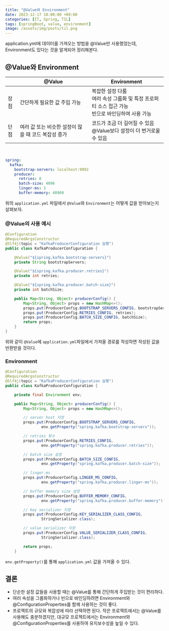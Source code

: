 ```yaml
---
title: "@Value와 Environment"
date: 2023-12-17 18:00:00 +09:00
categories: [IT, Spring, TIL]
tags: [springBoot, value, environment]
image: /assets/img/posts/til.png
---
```


application.yml에 데이터를 가져오는 방법을 @Value만 사용했었는데, Environment도 있다는 것을 알게되어 정리해본다.

## @Value와 Environment

|      | @Value | Environment |
|------|--------|-------------|
| 장점 |간단하게 필요한 값 주입 가능| 복잡한 설정 다룸<br/>여러 속성 그룹화 및 특정 프로퍼티 소스 접근 가능<br/>빈으로 바인딩하여 사용 가능 |
| 단점 |여러 값 또는 비슷한 설정이 많을 때 코드 복잡성 증가| 코드가 조금 더 길어질 수 있음<br/> @Value보다 설정이 더 번거로울 수 있음|


<br/>

```yml
spring:
  kafka:
    bootstrap-servers: localhost:9092
    producer:
      retries: 0
      batch-size: 4096
      linger-ms: 1
      buffer-memory: 40960
```

위의 `application.yml` 파일에서 `@Value`와 `Environment`는 어떻게 값을 받아보는지 살펴보자.

### @Value의 사용 예시

```java
@Configuration
@RequiredArgsConstructor
@Slf4j(topic = "KafkaProducerConfiguration 실행")
public class KafkaProducerConfiguration {

    @Value("${spring.kafka.bootstrap-servers}")
    private String bootstrapServers;

    @Value("${spring.kafka.producer.retries}")
    private int retries;

    @Value("${spring.kafka.producer.batch-size}")
    private int batchSize;

    public Map<String, Object> producerConfig() {
        Map<String, Object> props = new HashMap<>();
        props.put(ProducerConfig.BOOTSTRAP_SERVERS_CONFIG, bootstrapServers);
        props.put(ProducerConfig.RETRIES_CONFIG, retries);
        props.put(ProducerConfig.BATCH_SIZE_CONFIG, batchSize);
        return props;
    }
}
```

위와 같이 `@Value`에 `application.yml`파일에서 가져올 경로를 작성하면 작성된 값을 반환받을 것이다.

### Environment

```java
@Configuration
@RequiredArgsConstructor
@Slf4j(topic = "KafkaProducerConfiguration 실행")
public class KafkaProducerConfiguration {

    private final Environment env;

    public Map<String, Object> producerConfig() {
        Map<String, Object> props = new HashMap<>();

        // server host 지정
        props.put(ProducerConfig.BOOTSTRAP_SERVERS_CONFIG,
                env.getProperty("spring.kafka.bootstrap-servers"));

        // retries 횟수
        props.put(ProducerConfig.RETRIES_CONFIG,
                env.getProperty("spring.kafka.producer.retries"));

        // batch size 설정
        props.put(ProducerConfig.BATCH_SIZE_CONFIG,
                env.getProperty("spring.kafka.producer.batch-size"));

        // linger.ms
        props.put(ProducerConfig.LINGER_MS_CONFIG,
                env.getProperty("spring.kafka.producer.linger-ms"));

        // buffer memory size 설정
        props.put(ProducerConfig.BUFFER_MEMORY_CONFIG,
                env.getProperty("spring.kafka.producer.buffer-memory"));

        // key serializer 지정
        props.put(ProducerConfig.KEY_SERIALIZER_CLASS_CONFIG,
                StringSerializer.class);

        // value serializer 지정
        props.put(ProducerConfig.VALUE_SERIALIZER_CLASS_CONFIG,
                StringSerializer.class);

        return props;
    }
```

`env.getProperty()`를 통해 `application.yml` 값을 가져올 수 있다.

## 결론

+ 단순한 설정 값들을 사용할 때는 @Value를 통해 간단하게 주입받는 것이 편리하다.
+ 여러 속성을 그룹화하거나 빈으로 바인딩하려면 Environment와 @ConfigurationProperties를 함께 사용하는 것이 좋다.
+ 프로젝트의 규모와 복잡성에 따라 선택하면 된다. 작은 프로젝트에서는 @Value를 사용해도 충분하겠지만, 대규모 프로젝트에서는 Environment와 @ConfigurationProperties를 사용하여 유지보수성을 높일 수 있다.
